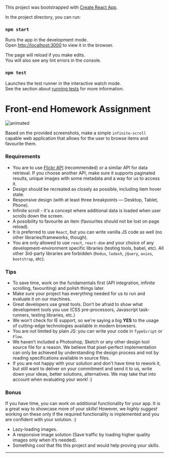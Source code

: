 This project was bootstrapped with [Create React App](https://github.com/facebook/create-react-app).

In the project directory, you can run:

### `npm start`

Runs the app in the development mode.\
Open [http://localhost:3000](http://localhost:3000) to view it in the browser.

The page will reload if you make edits.\
You will also see any lint errors in the console.

### `npm test`

Launches the test runner in the interactive watch mode.\
See the section about [running tests](https://facebook.github.io/create-react-app/docs/running-tests) for more information.

# Front-end Homework Assignment

![animated](https://5a2583d7dd16c25cb2e8-358d15e499fca729302e63598be13736.ssl.cf3.rackcdn.com/frontend/hw-example-animated.gif)

Based on the provided screenshots, make a simple `infinite-scroll` capable web application that allows for the user to browse items and favourite them.

### Requirements
* You are to use [Flickr API](https://www.flickr.com/services/api/flickr.photos.getRecent.html) (recommended) or a similar API for data retrieval. If you choose another API, make sure it supports paginated results, unique images with some metadata and a way for us to access it.
* Design should be recreated as closely as possible, including item hover state.
* Responsive design (with at least three breakpoints — Desktop, Tablet, Phone).
* Infinite scroll - it's a concept where additional data is loaded when user scrolls down the screen.
* A possibility to favourite an item (favourites should not be lost on page reload).
* It is preferred to use `React`, but you can write vanilla JS code as well (no other libraries/frameworks, though).
* You are only allowed to use `react`, `react-dom` and your choice of any development-environment specific libraries (testing tools, babel, etc). All other 3rd-party libraries are forbidden (`Redux`, `lodash`, `jQuery`, `axios`, `bootstrap`, etc).

### Tips
* To save time, work on the fundamentals first (API integration, infinite scrolling, favouriting) and polish things later.
* Make sure your project has everything needed for us to run and evaluate it on our machines.
* Great developers use great tools. Don’t be afraid to show what development tools you use (CSS pre-processors, Javascript task-runners, testing libraries, etc.)
* We won’t check for IE support, so we're saying a big **YES** to the usage of cutting-edge technologies available in modern browsers.
* You are not limited by plain JS: you can write your code in `TypeScript` or `Flow`.
* We haven’t included a Photoshop, Sketch or any other design tool source file for a reason. We believe that pixel-perfect implementation can only be achieved by understanding the design process and not by reading specifications available in source files.
* If you are not happy with your solution and don't have time to rework it, but still want to deliver on your commitment and send it to us, write down your ideas, better solutions, alternatives. We may take that into account when evaluating your work! :)

### Bonus

If you have time, you can work on additional functionality for your app. It is a great way to showcase more of your skills! However, we *highly suggest* working on these only if the required functionality is implemented and you are confident with your solution. :)

* Lazy-loading images.
* A responsive image solution (Save traffic by loading higher quality images only when it’s needed).
* Something cool that fits this project and would help proving your skills.

---
